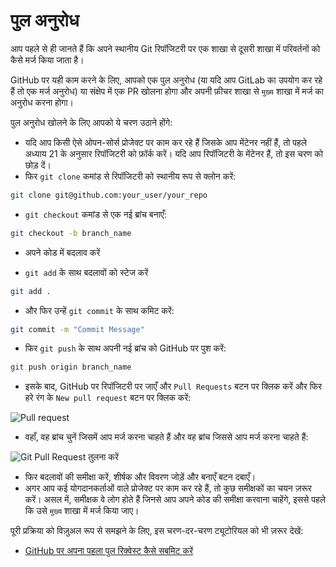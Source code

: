 # पुल अनुरोध

आप पहले से ही जानते हैं कि अपने स्थानीय Git रिपॉजिटरी पर एक शाखा से दूसरी शाखा में परिवर्तनों को कैसे मर्ज किया जाता है।

GitHub पर यही काम करने के लिए, आपको एक पुल अनुरोध (या यदि आप GitLab का उपयोग कर रहे हैं तो एक मर्ज अनुरोध) या संक्षेप में एक PR खोलना होगा और अपनी फ़ीचर शाखा से `मुख्य` शाखा में मर्ज का अनुरोध करना होगा।

पुल अनुरोध खोलने के लिए आपको ये चरण उठाने होंगे:

* यदि आप किसी ऐसे ओपन-सोर्स प्रोजेक्ट पर काम कर रहे हैं जिसके आप मेंटेनर नहीं हैं, तो पहले अध्याय 21 के अनुसार रिपॉजिटरी को फ़ॉर्क करें। यदि आप रिपॉजिटरी के मेंटेनर हैं, तो इस चरण को छोड़ दें।
* फिर `git clone` कमांड से रिपॉजिटरी को स्थानीय रूप से क्लोन करें:

```bash
git clone git@github.com:your_user/your_repo
```

* `git checkout` कमांड से एक नई ब्रांच बनाएँ:

```bash
git checkout -b branch_name
```

* अपने कोड में बदलाव करें

* `git add` के साथ बदलावों को स्टेज करें

```bash
git add .
```

* और फिर उन्हें `git commit` के साथ कमिट करें:

```bash
git commit -m "Commit Message"
```

* फिर `git push` के साथ अपनी नई ब्रांच को GitHub पर पुश करें:

```bash
git push origin branch_name
```

* इसके बाद, GitHub पर रिपॉजिटरी पर जाएँ और `Pull Requests` बटन पर क्लिक करें और फिर हरे रंग के `New pull request` बटन पर क्लिक करें:

![Pull request](https://user-images.githubusercontent.com/21223421/111886569-409df600-89d7-11eb-87d5-88c935ef09b2.png)

* वहाँ, वह ब्रांच चुनें जिसमें आप मर्ज करना चाहते हैं और वह ब्रांच जिससे आप मर्ज करना चाहते हैं:

![Git Pull Request तुलना करें](https://user-images.githubusercontent.com/21223421/111886583-675c2c80-89d7-11eb-8069-68a086dbc539.png)

* फिर बदलावों की समीक्षा करें, शीर्षक और विवरण जोड़ें और बनाएँ बटन दबाएँ।
* अगर आप कई योगदानकर्ताओं वाले प्रोजेक्ट पर काम कर रहे हैं, तो कुछ समीक्षकों का चयन ज़रूर करें। असल में, समीक्षक वे लोग होते हैं जिनसे आप अपने कोड की समीक्षा करवाना चाहेंगे, इससे पहले कि उसे `मुख्य` शाखा में मर्ज किया जाए।

पूरी प्रक्रिया को विज़ुअल रूप से समझने के लिए, इस चरण-दर-चरण ट्यूटोरियल को भी ज़रूर देखें:

* [GitHub पर अपना पहला पुल रिक्वेस्ट कैसे सबमिट करें](https://www.digitalocean.com/community/tutorials/hacktoberfest-how-to-submit-your-first-pull-request-on-github)
